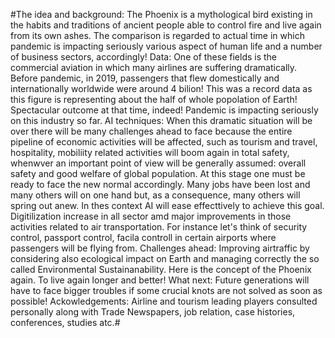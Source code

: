 #The idea and background:
The Phoenix is a mythological bird existing in the habits  and traditions of ancient people able to control fire and live again from its own ashes.
The comparison is regarded to actual time in which pandemic is impacting seriously various aspect of human life and a number of business sectors, accordingly!
Data:
One of these fields is the commercial aviation in which many airlines are suffering dramatically.
Before pandemic, in 2019, passengers that flew domestically and internationally worldwide were around 4 bilion!
This was a record data as this figure is  representing about the half of whole popolation of Earth! Spectacular outcome at that time, indeed!
Pandemic is impacting seriously on this industry so far.
AI techniques:
When this dramatic situation will be over there will be many challenges ahead to face because the entire pipeline of economic activities will be affected,
such as tourism and travel, hospitality, mobiliity related activities will boom again in total safety, whenwver an  important point of view will be generally assumed:
overall safety and good welfare of global population.
At this stage one must be ready to face the new normal accordingly. Many jobs have been lost and many others will  on one hand but, as a consequence, many others will spring out anew. In thes context AI will ease effecttively to achieve this goal. Digitilization increase in all sector amd major improvements in those activities related to air transportation. For instance let's think of security control, passport control, facila controll in certain airports where passengers will be flying from.
Challenges ahead: 
Improving airtraffic by considering also ecological impact on Earth and managing correctly the so called Environmental Sustainanability.
Here is the concept of the Phoenix again. To live again longer and better!
What next: 
Future generations will have to  face bigger troubles if some crucial knots are not solved as soon as possible!
Ackowledgements:
Airline and tourism leading players consulted personally along with Trade Newspapers, job relation, case histories, conferences, studies atc.#
